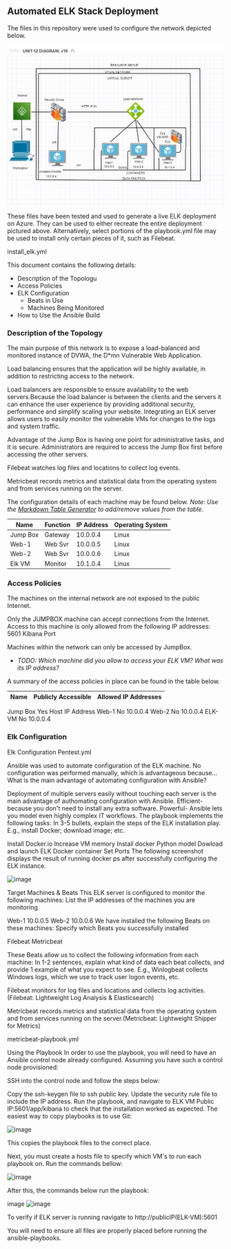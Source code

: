 ## Automated ELK Stack Deployment

The files in this repository were used to configure the network depicted below.

![TODO: Update the path with the name of your diagram](./Images/P1diagram.jpg)

These files have been tested and used to generate a live ELK deployment on Azure. They can be used to either recreate the entire deployment pictured above. Alternatively, select portions of the playbook.yml file may be used to install only certain pieces of it, such as Filebeat.

  install_elk.yml

This document contains the following details:
- Description of the Topologu
- Access Policies
- ELK Configuration
  - Beats in Use
  - Machines Being Monitored
- How to Use the Ansible Build


### Description of the Topology
The main purpose of this network is to expose a load-balanced and monitored instance of DVWA, the D*mn Vulnerable Web Application.

Load balancing ensures that the application will be highly available, in addition to restricting access to the network.

Load balancers are responsible to ensure availability to the web servers.Because the load balancer is between the clients and the servers it can enhance the user experience by providing additional security, performance and simplify scaling your website.
Integrating an ELK server allows users to easily monitor the vulnerable VMs for changes to the logs and system traffic.

Advantage of the Jump Box is having one point for administrative tasks, and it is secure. Administrators are required to access the Jump Box first before accessing the other servers.

Filebeat watches log files and locations to collect log events.

Metricbeat records metrics and statistical data from the operating system and from services running on the server.

The configuration details of each machine may be found below.
_Note: Use the [Markdown Table Generator](http://www.tablesgenerator.com/markdown_tables) to add/remove values from the table_.

| Name     | Function | IP Address | Operating System |
|----------|----------|------------|------------------|
| Jump Box | Gateway  | 10.0.0.4   | Linux            |
| Web-1    | Web Svr  | 10.0.0.5   | Linux            |
| Web-2    | Web Svr  | 10.0.0.6   | Linux            |
| Elk VM   | Monitor  | 10.1.0.4   | Linux            |

### Access Policies

The machines on the internal network are not exposed to the public Internet. 

Only the JUMPBOX machine can accept connections from the Internet. Access to this machine is only allowed from the following IP addresses:
5601 Kibana Port

Machines within the network can only be accessed by JumpBox.
- _TODO: Which machine did you allow to access your ELK VM? What was its IP address?_

A summary of the access policies in place can be found in the table below.

| Name     | Publicly Accessible | Allowed IP Addresses |
|----------|---------------------|----------------------|
Jump Box	       Yes	                 Host IP Address
Web-1	           No	                   10.0.0.4
Web-2	           No	                   10.0.0.4
ELK-VM	         No	                   10.0.0.4

### Elk Configuration
Elk Configuration
Pentest.yml

Ansible was used to automate configuration of the ELK machine. No configuration was performed manually, which is advantageous because... What is the main advantage of automating configuration with Ansible?

Deployment of multiple servers easily without touching each server is the main advantage of authomating configuration with Ansible.
  Efficient- because you don't need to install any extra software.
  Powerful- Ansible lets you model even highly complex IT workflows.
The playbook implements the following tasks: In 3-5 bullets, explain the steps of the ELK installation play. E.g., install Docker; download image; etc.

Install Docker.io
Increase VM memory
Install docker Python model
Dowload and launch ELK Docker container
Set Ports
The following screenshot displays the result of running docker ps after successfully configuring the ELK instance.

![image](https://user-images.githubusercontent.com/84650579/136495457-eaea66c9-bdf1-456d-9f3e-9eff3ec693fb.png)

Target Machines & Beats
This ELK server is configured to monitor the following machines: List the IP addresses of the machines you are monitoring

Web-1	10.0.0.5
Web-2	10.0.0.6
We have installed the following Beats on these machines: Specify which Beats you successfully installed

Filebeat Metricbeat

These Beats allow us to collect the following information from each machine: In 1-2 sentences, explain what kind of data each beat collects, and provide 1 example of what you expect to see. E.g., Winlogbeat collects Windows logs, which we use to track user logon events, etc.

Filebeat monitors for log files and locations and collects log activities.(Filebeat: Lightweight Log Analysis & Elasticsearch)

Metricbeat records metrics and statistical data from the operating system and from services running on the server.(Metricbeat: Lightweight Shipper for Metrics)

metricbeat-playbook.yml

Using the Playbook
In order to use the playbook, you will need to have an Ansible control node already configured. Assuming you have such a control node provisioned:

SSH into the control node and follow the steps below:

Copy the ssh-keygen file to ssh public key.
Update the security rule file to include the IP address.
Run the playbook, and navigate to ELK VM Public IP:5601/app/kibana to check that the installation worked as expected.
The easiest way to copy playbooks is to use Git:

![image](https://user-images.githubusercontent.com/84650579/136495533-6b37277a-8e18-4956-8f6a-0a22b74ec314.png)


This copies the playbook files to the correct place.

Next, you must create a hosts file to specify which VM's to run each playbook on. Run the commands bellow:

![image](https://user-images.githubusercontent.com/84650579/136495604-2bccde71-1ef9-45d6-ba0e-6754bbec1cdf.png)

After this, the commands below run the playbook:

image
![image](https://user-images.githubusercontent.com/84650579/136495649-a112f18e-f912-4ffa-946a-a45babb998b0.png)

To verify if ELK server is running navigate to http://publicIP(ELK-VM):5601

You will need to ensure all files are properly placed before running the ansible-playbooks.
